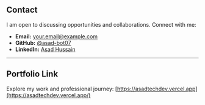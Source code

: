 
## Contact

I am open to discussing opportunities and collaborations. Connect with me:

- **Email:** [your.email@example.com](mailto:techie.asad.dev@gmail.com)  
- **GitHub:** [@asad-bot07](https://github.com/Asad-bot07)  
- **LinkedIn:** [Asad Hussain](https://www.linkedin.com/in/asad-hussain-765502319/)  

---

## Portfolio Link

Explore my work and professional journey: [https://asadtechdev.vercel.app](https://asadtechdev.vercel.app/)